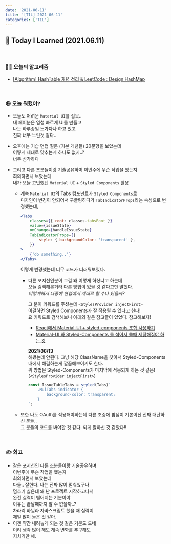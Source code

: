 ```yaml
---
date: '2021-06-11'
title: '[TIL] 2021-06-11'
categories: ['TIL']
---
```


## 🚀 Today I Learned (2021.06.11)

<br/>

### **👨‍💻 오늘의 알고리즘**

-   [[Algorithm] HashTable 개념 정리 & LeetCode : Design HashMap](https://17-sss.github.io/2021-06-11-HashTable_개념정리,_Design_HashMap)

<br/>

### **😆 오늘 뭐했어?**

-   오늘도 어려운 `Material UI`를 접목..  
    내 페어분은 엄청 빠르게 UI를 만들고  
    나는 하루종일 노가다나 하고 있고  
    진짜 너무 느린것 같다..
-   오후에는 기습 면접 질문 (기본 개념들) 20문항을 보았는데  
    어떻게 제대로 맞추는게 하나도 없지..?  
    너무 심각하다
-   그리고 다른 조분들이랑 기술공유하며
    이번주에 무슨 작업을 했는지  
    회의하면서 보았는데  
    내가 오늘 고민했던 `Material UI` + `Styled Components` 활용

    -   계속 `Material UI`의 Tabs 컴포넌트가 `Styled Components`로  
         디자인이 변경이 안되어서 구글링하다가 `TabIndicatorProps`라는 속성으로 변경했는데,

        ```jsx
        <Tabs
            classes={{ root: classes.tabsRoot }}
            value={issueState}
            onChange={handleIssueState}
            TabIndicatorProps={{
                style: { backgroundColor: 'transparent' },
            }}
        >
            {'do something..'}
        </Tabs>
        ```

        이렇게 변경했는데 너무 코드가 더러워보였다.

        -   다른 포지션인분이 그걸 왜 이렇게 하셨냐고 하는데  
            오늘 검색해본거라 다른 방법이 있을 것 같다고만 말했다.  
            _이렇게해서 나중에 현업에서 제대로 할 수나 있을까?_

            그 분이 키워드를 주셨는데 `<StylesProvider injectFirst>`  
            이걸하면 Styled Components가 잘 적용될 수 있다고 한다!  
            요 키워드로 검색해보니 아래와 같은 참고글이 있었다. 참고해보자!
            - [React에서 Material-UI + styled-components 조합 사용하기](https://velog.io/@mandariin/React에서-Material-UI-styled-components-조합-사용하기)
            - [Material-UI 와 Styled-Components 를 섞어서 쓸때 세팅해줘야 하는 것](https://iamssen.medium.com/material-ui-와-styled-components-를-섞어서-쓸때-세팅해줘야-하는-것-76570015a89)  

            **2021/06/13**  
            해봤는데 안된다. 그냥 해당 ClassName을 찾아서 Styled-Components내에서 해결하는게 깔끔해보이기도 한다.  
            위 방법은 Styled-Components가 마지막에 적용되게 하는 것 같음!(`<StylesProvider injectFirst>`)  
            ```jsx
            const IssueTableTabs = styled(Tabs)`
                .MuiTabs-indicator {
                    background-color: transparent;
                }
            `;
            ```

    -   또한 나도 OAuth를 적용해야하는데 다른 조중에 밤샘이 기본이신 진짜 대단하신 분들..  
        그 분들의 코드를 봐야할 것 같다. 되게 잘하신 것 같았다!!

<br/>

### **✍️ 회고**

-   같은 포지션인 다른 조분들이랑 기술공유하며  
    이번주에 무슨 작업을 했는지  
    회의하면서 보았는데  
    다들.. 잘한다. 나는 진짜 많이 멈춰있구나  
    멈추기 싫은데 왜 난 프로젝트 시작하고나서  
    완전 실력이 떨어지는 기분이야  
    이유는 끝날때까지 알 수 없을까..?  
    차라리 바닐라 자바스크립트 했을 때 실력이  
    제일 많이 늘은 것 같아.
-   이젠 약간 내려놓게 되는 것 같은 기분도 드네  
     이리 생각 많이 해도 계속 변화를 추구해도  
     지치기만 해.
